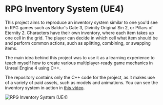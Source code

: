 # RPG Inventory System (UE4)

This project aims to reproduce an inventory system similar to one you'd see in RPG games such as Baldur's Gate 3, Divinity Original Sin 2, or Pillars of Eternity 2. Characters have their own inventory, where each item takes up one cell in the grid. The player can decide in which cell what item should be and perform common actions, such as splitting, combining, or swapping items.

The main idea behind this project was to use it as a learning experience to teach myself how to create various multiplayer-ready game mechanics in Unreal Engine 4 using C++.

The repository contains only the C++ code for the project, as it makes use of a variety of paid assets, such as models and animations. You can see the inventory system in action in [this video](https://youtu.be/2qbNsEw56vg).

![RPG Inventory System (UE4)](https://user-images.githubusercontent.com/38283075/161326076-7bd9ff82-5597-4b70-abec-d5dcbd513e27.jpg)
